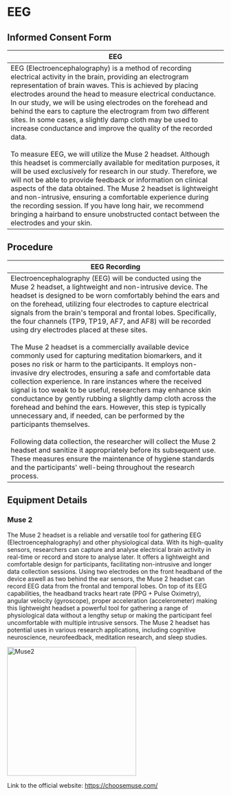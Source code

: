 # EEG

## Informed Consent Form

| EEG| 
| --- |
| EEG (Electroencephalography) is a method of recording electrical activity in the brain, providing an electrogram representation of brain waves. This is achieved by placing electrodes around the head to measure electrical conductance. In our study, we will be using electrodes on the forehead and behind the ears to capture the electrogram from two different sites. In some cases, a slightly damp cloth may be used to increase conductance and improve the quality of the recorded data. <br/><br/> To measure EEG, we will utilize the Muse 2 headset. Although this headset is commercially available for meditation purposes, it will be used exclusively for research in our study. Therefore, we will not be able to provide feedback or information on clinical aspects of the data obtained. The Muse 2 headset is lightweight and non-intrusive, ensuring a comfortable experience during the recording session. If you have long hair, we recommend bringing a hairband to ensure unobstructed contact between the electrodes and your skin.|

## Procedure

| EEG Recording | 
| --- |
|Electroencephalography (EEG) will be conducted using the Muse 2 headset, a lightweight and non-intrusive device. The headset is designed to be worn comfortably behind the ears and on the forehead, utilizing four electrodes to capture electrical signals from the brain's temporal and frontal lobes. Specifically, the four channels (TP9, TP19, AF7, and AF8) will be recorded using dry electrodes placed at these sites. <br/><br/> The Muse 2 headset is a commercially available device commonly used for capturing meditation biomarkers, and it poses no risk or harm to the participants. It employs non-invasive dry electrodes, ensuring a safe and comfortable data collection experience. In rare instances where the received signal is too weak to be useful, researchers may enhance skin conductance by gently rubbing a slightly damp cloth across the forehead and behind the ears. However, this step is typically unnecessary and, if needed, can be performed by the participants themselves. <br/><br/> Following data collection, the researcher will collect the Muse 2 headset and sanitize it appropriately before its subsequent use. These measures ensure the maintenance of hygiene standards and the participants' well-being throughout the research process. |


## Equipment Details

### Muse 2

The Muse 2 headset is a reliable and versatile tool for gathering EEG (Electroencephalography) and other physiological data. With its high-quality sensors, researchers can capture and analyse electrical brain activity in real-time or record and store to analyse later. It offers a lightweight and comfortable design for participants, facilitating non-intrusive and longer data collection sessions. Using two electrodes on the front headband of the device aswell as two behind the ear sensors, the Muse 2 headset can record EEG data from the frontal and temporal lobes. On top of its EEG capabilities, the headband tracks heart rate (PPG + Pulse Oximetry), angular velocity (gyroscope), proper acceleration (accelerometer) making this lightweight headset a powerful tool for gathering a range of physiological data without a lengthy setup or making the participant feel uncomfortable with multiple intrusive sensors. The Muse 2 headset has potential uses in various research applications, including cognitive neuroscience, neurofeedback, meditation research, and sleep studies.

<a href="https://www.amazon.co.uk/nteraXon-Unisex-Adult-Brain-Detection-Headband/dp/B07HL2S9JQ/ref=sr_1_3?crid=3VH8IBKK61YQ3&keywords=muse+2+headset&qid=1688652304&sprefix=muse+2+headset%2Caps%2C80&sr=8-3"><img src="https://helios-i.mashable.com/imagery/articles/050EPoECzdnAvkzVh6XWoj5/images-1.fit_lim.size_2000x.v1611698680.jpg" height="300" alt = "Muse2"/></a>

Link to the official website: https://choosemuse.com/

